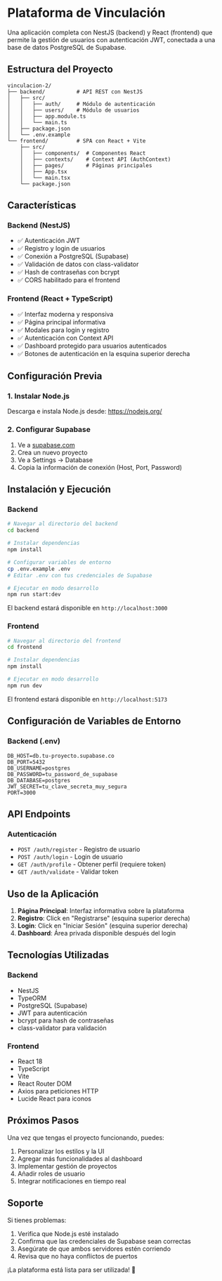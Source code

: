 # Plataforma de Vinculación

Una aplicación completa con NestJS (backend) y React (frontend) que permite la gestión de usuarios con autenticación JWT, conectada a una base de datos PostgreSQL de Supabase.

## Estructura del Proyecto

```
vinculacion-2/
├── backend/          # API REST con NestJS
│   ├── src/
│   │   ├── auth/     # Módulo de autenticación
│   │   ├── users/    # Módulo de usuarios
│   │   ├── app.module.ts
│   │   └── main.ts
│   ├── package.json
│   └── .env.example
└── frontend/         # SPA con React + Vite
    ├── src/
    │   ├── components/  # Componentes React
    │   ├── contexts/    # Context API (AuthContext)
    │   ├── pages/       # Páginas principales
    │   ├── App.tsx
    │   └── main.tsx
    └── package.json
```

## Características

### Backend (NestJS)
- ✅ Autenticación JWT
- ✅ Registro y login de usuarios
- ✅ Conexión a PostgreSQL (Supabase)
- ✅ Validación de datos con class-validator
- ✅ Hash de contraseñas con bcrypt
- ✅ CORS habilitado para el frontend

### Frontend (React + TypeScript)
- ✅ Interfaz moderna y responsiva
- ✅ Página principal informativa
- ✅ Modales para login y registro
- ✅ Autenticación con Context API
- ✅ Dashboard protegido para usuarios autenticados
- ✅ Botones de autenticación en la esquina superior derecha

## Configuración Previa

### 1. Instalar Node.js
Descarga e instala Node.js desde: https://nodejs.org/

### 2. Configurar Supabase
1. Ve a [supabase.com](https://supabase.com)
2. Crea un nuevo proyecto
3. Ve a Settings → Database
4. Copia la información de conexión (Host, Port, Password)

## Instalación y Ejecución

### Backend

```bash
# Navegar al directorio del backend
cd backend

# Instalar dependencias
npm install

# Configurar variables de entorno
cp .env.example .env
# Editar .env con tus credenciales de Supabase

# Ejecutar en modo desarrollo
npm run start:dev
```

El backend estará disponible en `http://localhost:3000`

### Frontend

```bash
# Navegar al directorio del frontend
cd frontend

# Instalar dependencias
npm install

# Ejecutar en modo desarrollo
npm run dev
```

El frontend estará disponible en `http://localhost:5173`

## Configuración de Variables de Entorno

### Backend (.env)
```env
DB_HOST=db.tu-proyecto.supabase.co
DB_PORT=5432
DB_USERNAME=postgres
DB_PASSWORD=tu_password_de_supabase
DB_DATABASE=postgres
JWT_SECRET=tu_clave_secreta_muy_segura
PORT=3000
```

## API Endpoints

### Autenticación
- `POST /auth/register` - Registro de usuario
- `POST /auth/login` - Login de usuario  
- `GET /auth/profile` - Obtener perfil (requiere token)
- `GET /auth/validate` - Validar token

## Uso de la Aplicación

1. **Página Principal**: Interfaz informativa sobre la plataforma
2. **Registro**: Click en "Registrarse" (esquina superior derecha)
3. **Login**: Click en "Iniciar Sesión" (esquina superior derecha)
4. **Dashboard**: Área privada disponible después del login

## Tecnologías Utilizadas

### Backend
- NestJS
- TypeORM
- PostgreSQL (Supabase)
- JWT para autenticación
- bcrypt para hash de contraseñas
- class-validator para validación

### Frontend  
- React 18
- TypeScript
- Vite
- React Router DOM
- Axios para peticiones HTTP
- Lucide React para iconos

## Próximos Pasos

Una vez que tengas el proyecto funcionando, puedes:

1. Personalizar los estilos y la UI
2. Agregar más funcionalidades al dashboard
3. Implementar gestión de proyectos
4. Añadir roles de usuario
5. Integrar notificaciones en tiempo real

## Soporte

Si tienes problemas:

1. Verifica que Node.js esté instalado
2. Confirma que las credenciales de Supabase sean correctas
3. Asegúrate de que ambos servidores estén corriendo
4. Revisa que no haya conflictos de puertos

¡La plataforma está lista para ser utilizada! 🚀